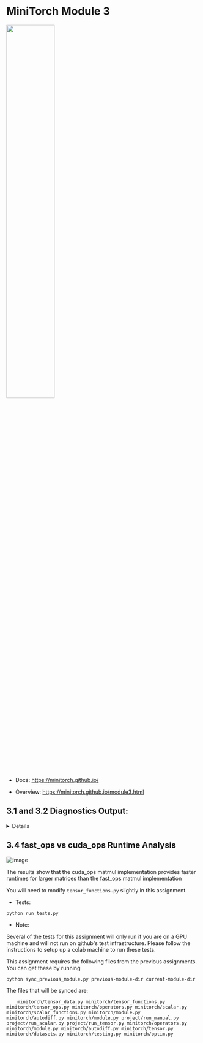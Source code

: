 # MiniTorch Module 3

<img src="https://minitorch.github.io/minitorch.svg" width="50%">

* Docs: https://minitorch.github.io/

* Overview: https://minitorch.github.io/module3.html


## 3.1 and 3.2 Diagnostics Output:
<details>
<pre>
MAP
 
================================================================================
 Parallel Accelerator Optimizing:  Function tensor_map.<locals>._map, 
/Users/jlevy/Desktop/MLE/mod3-jaslevy/minitorch/fast_ops.py (164)  
================================================================================


Parallel loop listing for  Function tensor_map.<locals>._map, /Users/jlevy/Desktop/MLE/mod3-jaslevy/minitorch/fast_ops.py (164) 
------------------------------------------------------------------------------------------------------------|loop #ID
    def _map(                                                                                               | 
        out: Storage,                                                                                       | 
        out_shape: Shape,                                                                                   | 
        out_strides: Strides,                                                                               | 
        in_storage: Storage,                                                                                | 
        in_shape: Shape,                                                                                    | 
        in_strides: Strides,                                                                                | 
    ) -> None:                                                                                              | 
        size = np.prod(out_shape)---------------------------------------------------------------------------| #2
                                                                                                            | 
        stride_aligned = np.array_equal(out_strides, in_strides) and np.array_equal(out_shape, in_shape)    | 
        if stride_aligned:                                                                                  | 
            for i in prange(size):--------------------------------------------------------------------------| #3
                out[i] = fn(in_storage[i])                                                                  | 
        else:                                                                                               | 
            for i in prange(size):--------------------------------------------------------------------------| #4
                local_out_index = np.zeros(MAX_DIMS, dtype=np.int32)----------------------------------------| #0
                to_index(i, out_shape, local_out_index)                                                     | 
                                                                                                            | 
                local_in_index = np.zeros(MAX_DIMS, dtype=np.int32)-----------------------------------------| #1
                broadcast_index(                                                                            | 
                    local_out_index, out_shape, in_shape, local_in_index                                    | 
                )                                                                                           | 
                                                                                                            | 
                out_pos = index_to_position(local_out_index, out_strides)                                   | 
                in_pos = index_to_position(local_in_index, in_strides)                                      | 
                                                                                                            | 
                out[out_pos] = fn(in_storage[in_pos])                                                       | 
--------------------------------- Fusing loops ---------------------------------
Attempting fusion of parallel loops (combines loops with similar properties)...
Following the attempted fusion of parallel for-loops there are 4 parallel for-
loop(s) (originating from loops labelled: #2, #3, #4, #0).
--------------------------------------------------------------------------------
---------------------------- Optimising loop nests -----------------------------
Attempting loop nest rewrites (optimising for the largest parallel loops)...
 
+--4 is a parallel loop
   +--0 --> rewritten as a serial loop
   +--1 --> rewritten as a serial loop
--------------------------------------------------------------------------------
----------------------------- Before Optimisation ------------------------------
Parallel region 0:
+--4 (parallel)
   +--0 (parallel)
   +--1 (parallel)


--------------------------------------------------------------------------------
------------------------------ After Optimisation ------------------------------
Parallel region 0:
+--4 (parallel)
   +--0 (serial)
   +--1 (serial)


 
Parallel region 0 (loop #4) had 0 loop(s) fused and 2 loop(s) serialized as part
 of the larger parallel loop (#4).
--------------------------------------------------------------------------------
--------------------------------------------------------------------------------
 
---------------------------Loop invariant code motion---------------------------
Allocation hoisting:
The memory allocation derived from the instruction at 
/Users/jlevy/Desktop/MLE/mod3-jaslevy/minitorch/fast_ops.py (180) is hoisted out
 of the parallel loop labelled #4 (it will be performed before the loop is 
executed and reused inside the loop):
   Allocation:: local_out_index = np.zeros(MAX_DIMS, dtype=np.int32)
    - numpy.empty() is used for the allocation.
The memory allocation derived from the instruction at 
/Users/jlevy/Desktop/MLE/mod3-jaslevy/minitorch/fast_ops.py (183) is hoisted out
 of the parallel loop labelled #4 (it will be performed before the loop is 
executed and reused inside the loop):
   Allocation:: local_in_index = np.zeros(MAX_DIMS, dtype=np.int32)
    - numpy.empty() is used for the allocation.
None
ZIP
 
================================================================================
 Parallel Accelerator Optimizing:  Function tensor_zip.<locals>._zip, 
/Users/jlevy/Desktop/MLE/mod3-jaslevy/minitorch/fast_ops.py (219)  
================================================================================


Parallel loop listing for  Function tensor_zip.<locals>._zip, /Users/jlevy/Desktop/MLE/mod3-jaslevy/minitorch/fast_ops.py (219) 
-------------------------------------------------------------------------------------------------------------------------------------------------------------------------------|loop #ID
    def _zip(                                                                                                                                                                  | 
        out: Storage,                                                                                                                                                          | 
        out_shape: Shape,                                                                                                                                                      | 
        out_strides: Strides,                                                                                                                                                  | 
        a_storage: Storage,                                                                                                                                                    | 
        a_shape: Shape,                                                                                                                                                        | 
        a_strides: Strides,                                                                                                                                                    | 
        b_storage: Storage,                                                                                                                                                    | 
        b_shape: Shape,                                                                                                                                                        | 
        b_strides: Strides,                                                                                                                                                    | 
    ) -> None:                                                                                                                                                                 | 
                                                                                                                                                                               | 
        size = np.prod(out_shape)----------------------------------------------------------------------------------------------------------------------------------------------| #9
        stride_aligned = (                                                                                                                                                     | 
            np.array_equal(out_strides, a_strides) and np.array_equal(out_strides, b_strides) and np.array_equal(out_shape, a_shape) and np.array_equal(out_shape, b_shape)    | 
        )                                                                                                                                                                      | 
                                                                                                                                                                               | 
        if stride_aligned:                                                                                                                                                     | 
            for i in prange(size):---------------------------------------------------------------------------------------------------------------------------------------------| #8
                out[i] = fn(a_storage[i], b_storage[i])                                                                                                                        | 
        else:                                                                                                                                                                  | 
            for i in prange(size):---------------------------------------------------------------------------------------------------------------------------------------------| #10
                out_index = np.zeros(MAX_DIMS, dtype=np.int32)-----------------------------------------------------------------------------------------------------------------| #5
                a_i= np.zeros(MAX_DIMS, dtype=np.int32)------------------------------------------------------------------------------------------------------------------------| #6
                b_i= np.zeros(MAX_DIMS, dtype=np.int32)------------------------------------------------------------------------------------------------------------------------| #7
                                                                                                                                                                               | 
                to_index(i, out_shape, out_index)                                                                                                                              | 
                                                                                                                                                                               | 
                broadcast_index(out_index, out_shape, a_shape, a_i)                                                                                                            | 
                broadcast_index(out_index, out_shape, b_shape, b_i)                                                                                                            | 
                                                                                                                                                                               | 
                out_pos = index_to_position(out_index, out_strides)                                                                                                            | 
                a_pos = index_to_position(a_i, a_strides)                                                                                                                      | 
                b_pos = index_to_position(b_i, b_strides)                                                                                                                      | 
                                                                                                                                                                               | 
                out[out_pos] = fn(a_storage[a_pos], b_storage[b_pos])                                                                                                          | 
--------------------------------- Fusing loops ---------------------------------
Attempting fusion of parallel loops (combines loops with similar properties)...
 
Fused loop summary:
+--5 has the following loops fused into it:
   +--6 (fused)
   +--7 (fused)
Following the attempted fusion of parallel for-loops there are 4 parallel for-
loop(s) (originating from loops labelled: #9, #8, #10, #5).
--------------------------------------------------------------------------------
---------------------------- Optimising loop nests -----------------------------
Attempting loop nest rewrites (optimising for the largest parallel loops)...
 
+--10 is a parallel loop
   +--5 --> rewritten as a serial loop
--------------------------------------------------------------------------------
----------------------------- Before Optimisation ------------------------------
Parallel region 0:
+--10 (parallel)
   +--5 (parallel)
   +--6 (parallel)
   +--7 (parallel)


--------------------------------------------------------------------------------
------------------------------ After Optimisation ------------------------------
Parallel region 0:
+--10 (parallel)
   +--5 (serial, fused with loop(s): 6, 7)


 
Parallel region 0 (loop #10) had 2 loop(s) fused and 1 loop(s) serialized as 
part of the larger parallel loop (#10).
--------------------------------------------------------------------------------
--------------------------------------------------------------------------------
 
---------------------------Loop invariant code motion---------------------------
Allocation hoisting:
The memory allocation derived from the instruction at 
/Users/jlevy/Desktop/MLE/mod3-jaslevy/minitorch/fast_ops.py (241) is hoisted out
 of the parallel loop labelled #10 (it will be performed before the loop is 
executed and reused inside the loop):
   Allocation:: out_index = np.zeros(MAX_DIMS, dtype=np.int32)
    - numpy.empty() is used for the allocation.
The memory allocation derived from the instruction at 
/Users/jlevy/Desktop/MLE/mod3-jaslevy/minitorch/fast_ops.py (242) is hoisted out
 of the parallel loop labelled #10 (it will be performed before the loop is 
executed and reused inside the loop):
   Allocation:: a_i= np.zeros(MAX_DIMS, dtype=np.int32)
    - numpy.empty() is used for the allocation.
The memory allocation derived from the instruction at 
/Users/jlevy/Desktop/MLE/mod3-jaslevy/minitorch/fast_ops.py (243) is hoisted out
 of the parallel loop labelled #10 (it will be performed before the loop is 
executed and reused inside the loop):
   Allocation:: b_i= np.zeros(MAX_DIMS, dtype=np.int32)
    - numpy.empty() is used for the allocation.
None
REDUCE
 
================================================================================
 Parallel Accelerator Optimizing:  Function tensor_reduce.<locals>._reduce, 
/Users/jlevy/Desktop/MLE/mod3-jaslevy/minitorch/fast_ops.py (280)  
================================================================================


Parallel loop listing for  Function tensor_reduce.<locals>._reduce, /Users/jlevy/Desktop/MLE/mod3-jaslevy/minitorch/fast_ops.py (280) 
-------------------------------------------------------------------|loop #ID
    def _reduce(                                                   | 
        out: Storage,                                              | 
        out_shape: Shape,                                          | 
        out_strides: Strides,                                      | 
        a_storage: Storage,                                        | 
        a_shape: Shape,                                            | 
        a_strides: Strides,                                        | 
        reduce_dim: int,                                           | 
    ) -> None:                                                     | 
        size = np.prod(out_shape)----------------------------------| #12
        out_shape_np = np.asarray(out_shape, dtype=np.int32)       | 
        a_shape_np = np.asarray(a_shape, dtype=np.int32)           | 
        reduce_size = a_shape[reduce_dim]                          | 
                                                                   | 
        for i in prange(size):-------------------------------------| #13
            out_index = np.zeros_like(out_shape_np)                | 
            a_i = np.zeros_like(a_shape_np)                        | 
            to_index(i, out_shape_np, out_index)                   | 
            a_i[:] = out_index-------------------------------------| #11
            a_i[reduce_dim] = 0                                    | 
                                                                   | 
            out_pos = index_to_position(out_index, out_strides)    | 
            a_pos = index_to_position(a_i, a_strides)              | 
                                                                   | 
            accumulator = a_storage[a_pos]                         | 
                                                                   | 
            for j in range(1, reduce_size):                        | 
                a_i[reduce_dim] = j                                | 
                a_pos = index_to_position(a_i, a_strides)          | 
                accumulator = fn(accumulator, a_storage[a_pos])    | 
                                                                   | 
            out[out_pos] = accumulator                             | 
--------------------------------- Fusing loops ---------------------------------
Attempting fusion of parallel loops (combines loops with similar properties)...
Following the attempted fusion of parallel for-loops there are 2 parallel for-
loop(s) (originating from loops labelled: #12, #13).
--------------------------------------------------------------------------------
---------------------------- Optimising loop nests -----------------------------
Attempting loop nest rewrites (optimising for the largest parallel loops)...
 
+--13 is a parallel loop
   +--11 --> rewritten as a serial loop
--------------------------------------------------------------------------------
----------------------------- Before Optimisation ------------------------------
Parallel region 0:
+--13 (parallel)
   +--11 (parallel)


--------------------------------------------------------------------------------
------------------------------ After Optimisation ------------------------------
Parallel region 0:
+--13 (parallel)
   +--11 (serial)


 
Parallel region 0 (loop #13) had 0 loop(s) fused and 1 loop(s) serialized as 
part of the larger parallel loop (#13).
--------------------------------------------------------------------------------
--------------------------------------------------------------------------------
 
---------------------------Loop invariant code motion---------------------------
Allocation hoisting:
No allocation hoisting found
None
MATRIX MULTIPLY
 
================================================================================
 Parallel Accelerator Optimizing:  Function _tensor_matrix_multiply, 
/Users/jlevy/Desktop/MLE/mod3-jaslevy/minitorch/fast_ops.py (316)  
================================================================================


Parallel loop listing for  Function _tensor_matrix_multiply, /Users/jlevy/Desktop/MLE/mod3-jaslevy/minitorch/fast_ops.py (316) 
--------------------------------------------------------------------------------------------|loop #ID
def _tensor_matrix_multiply(                                                                | 
    out: Storage,                                                                           | 
    out_shape: Shape,                                                                       | 
    out_strides: Strides,                                                                   | 
    a_storage: Storage,                                                                     | 
    a_shape: Shape,                                                                         | 
    a_strides: Strides,                                                                     | 
    b_storage: Storage,                                                                     | 
    b_shape: Shape,                                                                         | 
    b_strides: Strides,                                                                     | 
) -> None:                                                                                  | 
    """NUMBA tensor matrix multiply function.                                               | 
                                                                                            | 
    Should work for any tensor shapes that broadcast as long as                             | 
                                                                                            | 
    ```                                                                                     | 
    assert a_shape[-1] == b_shape[-2]                                                       | 
    ```                                                                                     | 
                                                                                            | 
    Optimizations:                                                                          | 
                                                                                            | 
    * Outer loop in parallel                                                                | 
    * No index buffers or function calls                                                    | 
    * Inner loop should have no global writes, 1 multiply.                                  | 
                                                                                            | 
                                                                                            | 
    Args:                                                                                   | 
    ----                                                                                    | 
        out (Storage): storage for `out` tensor                                             | 
        out_shape (Shape): shape for `out` tensor                                           | 
        out_strides (Strides): strides for `out` tensor                                     | 
        a_storage (Storage): storage for `a` tensor                                         | 
        a_shape (Shape): shape for `a` tensor                                               | 
        a_strides (Strides): strides for `a` tensor                                         | 
        b_storage (Storage): storage for `b` tensor                                         | 
        b_shape (Shape): shape for `b` tensor                                               | 
        b_strides (Strides): strides for `b` tensor                                         | 
                                                                                            | 
    Returns:                                                                                | 
    -------                                                                                 | 
        None : Fills in `out`                                                               | 
                                                                                            | 
    """                                                                                     | 
    a_batch_stride = a_strides[0] if a_shape[0] > 1 else 0                                  | 
    b_batch_stride = b_strides[0] if b_shape[0] > 1 else 0                                  | 
                                                                                            | 
    out_batch_stride = out_strides[0] if len(out_shape) == 3 else 0                         | 
    batch_size = out_shape[0] if len(out_shape) == 3 else 1                                 | 
    out_rows, out_cols = out_shape[-2], out_shape[-1]                                       | 
    inner_dim = a_shape[-1]                                                                 | 
                                                                                            | 
    for batch in prange(batch_size):--------------------------------------------------------| #14
        for i in range(out_rows):                                                           | 
            for j in range(out_cols):                                                       | 
                sum_value = 0.0                                                             | 
                for k in range(inner_dim):                                                  | 
                    a_pos = (                                                               | 
                        batch * a_batch_stride + i * a_strides[-2] + k * a_strides[-1]      | 
                    )                                                                       | 
                    b_pos = (                                                               | 
                        batch * b_batch_stride + k * b_strides[-2] + j * b_strides[-1]      | 
                    )                                                                       | 
                    sum_value += a_storage[a_pos] * b_storage[b_pos]                        | 
                out_pos = (                                                                 | 
                    batch * out_batch_stride + i * out_strides[-2] + j * out_strides[-1]    | 
                )                                                                           | 
                out[out_pos] = sum_value                                                    | 
--------------------------------- Fusing loops ---------------------------------
Attempting fusion of parallel loops (combines loops with similar properties)...
Following the attempted fusion of parallel for-loops there are 1 parallel for-
loop(s) (originating from loops labelled: #14).
--------------------------------------------------------------------------------
----------------------------- Before Optimisation ------------------------------
--------------------------------------------------------------------------------
------------------------------ After Optimisation ------------------------------
Parallel structure is already optimal.
--------------------------------------------------------------------------------
--------------------------------------------------------------------------------
 
---------------------------Loop invariant code motion---------------------------
Allocation hoisting:
No allocation hoisting found
None
</pre>
</details>

## 3.4 fast_ops vs cuda_ops Runtime Analysis
![image](https://github.com/user-attachments/assets/cbde856f-4a18-45b5-91f4-3b87f265b2d4)

The results show that the cuda_ops matmul implementation provides faster runtimes for larger matrices than the fast_ops matmul implementation




You will need to modify `tensor_functions.py` slightly in this assignment.

* Tests:

```
python run_tests.py
```

* Note:

Several of the tests for this assignment will only run if you are on a GPU machine and will not
run on github's test infrastructure. Please follow the instructions to setup up a colab machine
to run these tests.

This assignment requires the following files from the previous assignments. You can get these by running

```bash
python sync_previous_module.py previous-module-dir current-module-dir
```

The files that will be synced are:

        minitorch/tensor_data.py minitorch/tensor_functions.py minitorch/tensor_ops.py minitorch/operators.py minitorch/scalar.py minitorch/scalar_functions.py minitorch/module.py minitorch/autodiff.py minitorch/module.py project/run_manual.py project/run_scalar.py project/run_tensor.py minitorch/operators.py minitorch/module.py minitorch/autodiff.py minitorch/tensor.py minitorch/datasets.py minitorch/testing.py minitorch/optim.py
